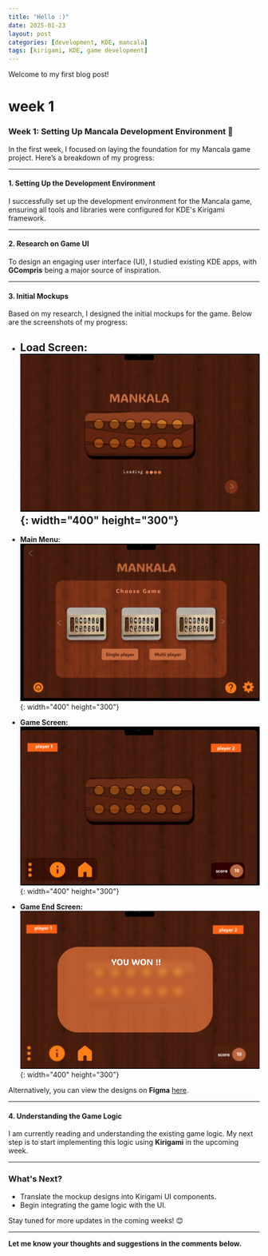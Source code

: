 ```yaml
---
title: "Hello :)"
date: 2025-01-23
layout: post
categories: [development, KDE, mancala]
tags: [kirigami, KDE, game development]
---
```

Welcome to my first blog post!

# week 1
### Week 1: Setting Up Mancala Development Environment 🚀

In the first week, I focused on laying the foundation for my Mancala game project. Here’s a breakdown of my progress:

---

#### **1. Setting Up the Development Environment**  
I successfully set up the development environment for the Mancala game, ensuring all tools and libraries were configured for KDE's Kirigami framework.

---

#### **2. Research on Game UI**  
To design an engaging user interface (UI), I studied existing KDE apps, with **GCompris** being a major source of inspiration. 


---



#### **3. Initial Mockups**  
Based on my research, I designed the initial mockups for the game. Below are the screenshots of my progress:  

- **Load Screen:**  
  ![Desktop View](/resources/images/loadingScreen.png){: width="400" height="300"}
  ---

- **Main Menu:**  
  ![Main Menu](/resources/images/mainMenu.png){: width="400" height="300"}

- **Game Screen:**  
   ![GameScreen](/resources/images/gameScreen.png){: width="400" height="300"}

- **Game End Screen:**  
 ![Game End](/resources/images/gameEnd.png){: width="400" height="300"}

Alternatively, you can view the designs on **Figma** [here](https://www.figma.com/proto/ItbJRR4bx8ywpSsVJJnkwp/Mankala?page-id=0%3A1&node-id=13-17&p=f&viewport=-458%2C220%2C0.28&t=GhPFtbgR3whaQqL2-1&scaling=scale-down&content-scaling=fixed&starting-point-node-id=6%3A8).


---

#### **4. Understanding the Game Logic**  
I am currently reading and understanding the existing game logic. My next step is to start implementing this logic using **Kirigami** in the upcoming week.

---

### What's Next?  
- Translate the mockup designs into Kirigami UI components.  
- Begin integrating the game logic with the UI.  

Stay tuned for more updates in the coming weeks! 😊

---

**Let me know your thoughts and suggestions in the comments below.**  
